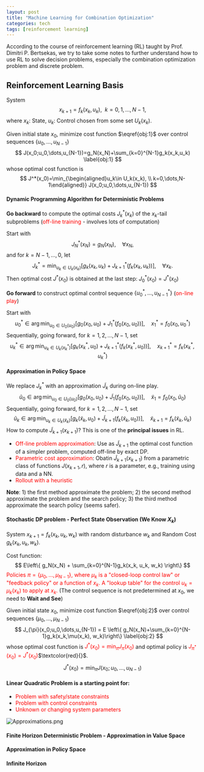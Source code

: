 ```yaml
---
layout: post
title: "Machine Learning for Combination Optimization"
categories: tech
tags: [reinforcement learning]
---
```




According to the course of reinforcement learning (RL) taught by Prof. Dimitri P. Bertsekas, we try to take some notes to further understand how to use RL to solve decision problems, especially the combination optimization problem and discrete problem.



## Reinforcement Learning Basis

System
$$
x_{k+1}=f_k(x_k,u_k), ~~ k=0,1,\dots,N-1,
$$
where $x_k$: State, $u_k$: Control chosen from some set $U_k(x_k)$.

Given initial state $x_0$, minimize cost function $\eqref{obj:1}$ over control sequences $\{u_0,\dots,u_{N-1}\}$
$$
J(x_0;u_0,\dots,u_{N-1})=g_N(x_N)+\sum_{k=0}^{N-1}g_k(x_k,u_k)
\label{obj:1}
$$
whose optimal cost function is
$$
J^*(x_0)=\min_{\begin{aligned}u_k\in U_k(x_k), \\ k=0,\dots,N-1\end{aligned}} J(x_0;u_0,\dots,u_{N-1})
$$

#### Dynamic Programming Algorithm for Deterministic Problems

**Go backward** to compute the optimal costs $J_k^*(x_k)$ of the $x_k$-tail subproblems (<font color="red">off-line training</font> - involves lots of computation)  

 Start with 
$$
J_N^*(x_N)=g_N(x_N), \quad \forall x_N,
$$
and for $k=N-1,\dots,0$, let
$$
J_k^* = \min_{u_k\in U_k(x_k)}\left[g_k(x_k, u_k) + J_{k+1}^*(f_k(x_k, u_k))\right], \quad \forall x_k.
$$
Then optimal cost $J^*(x_0)$ is obtained at the last step: $J_0^*(x_0)=J^*(x_0)$

**Go forward** to construct optimal control sequence $\{u_0^*,\dots,u_{N-1}^*\}$ (<font color="red">on-line play</font>)

Start with
$$
u_0^*\in \arg \min_{u_0\in U_0(u_0)} \left[g_0(x_0, u_0) + J_1^*(f_0(x_0, u_0))\right], \quad x_1^*=f_0(x_0, u_0^*)
$$
Sequentially, going forward, for $k=1,2,\dots,N-1$, set
$$
u_k^*\in \arg \min_{u_k\in U_k(x_k^*)} \left[g_k(x_k^*, u_0) + J_{k+1}^*(f_k(x_k^*, u_0))\right], \quad x_{k+1}^*=f_k(x_k^*, u_k^*)
$$

#### Approximation in Policy Space

We replace $J_k^*$ with an approximation $\tilde{J}_k$ during on-line play.
$$
\tilde{u}_0 \in \arg \min_{u_0\in U_0(u_0)} \left[g_0(x_0, u_0) + \tilde{J}_1(f_0(x_0, u_0))\right], \quad \tilde{x}_1=f_0(x_0, \tilde{u}_0)
$$
Sequentially, going forward, for $k=1,2,\dots,N-1$, set
$$
\tilde{u}_k\in \arg \min_{u_k\in U_k(\tilde{x}_k)} \left[g_k(\tilde{x}_k, u_0) + \tilde{J}_{k+1}(f_k(\tilde{x}_k, u_0))\right], \quad \tilde{x}_{k+1}=f_k(\tilde{x}_k, \tilde{u}_k)
$$
How to compute $\tilde{J}_{k+1}(x_{k+1})$? This is one of the **principal issues** in RL.

- <font color="red">Off-line problem approximation</font>: Use as $\tilde{J}_{k+1}$ the optimal cost function of a simpler problem, computed off-line by exact DP.
- <font color="red">Parametric cost approximation</font>: Obatin $\tilde{J}_{k+1}(x_{k+1})$ from a parametric class of functions $J(x_{k+1}, r)$, where $r$ is a parameter, e.g., training using data and a NN.
- <font color="red">Rollout with a heuristic</font>

**Note**: 1) the first method approximate the problem; 2) the second method approximate the problem and the search policy; 3) the third method approximate the search policy (seems safer).



#### Stochastic DP problem - Perfect State Observation (We Know $X_k$)

System $x_{k+1}=f_k(x_k, u_k, w_k)$ with random disturbance $w_k$ and Random Cost $g_k(x_k, u_k, w_k)$.

Cost function:
$$
E\left\{ g_N(x_N) + \sum_{k=0}^{N-1}g_k(x_k, u_k, w_k) \right\}
$$
<font color="red">Policies $\pi=\{\mu_0, \dots, \mu_{N-1}\}$, where $\mu_k$ is a "closed-loop control law" or "feedback policy" or a function of $x_k$. A "lookup table" for the control $u_k=\mu_k(x_k)$ to apply at $x_k$.</font> (The control sequence is not predetermined at $x_0$, we need to **Wait and See**)

Given initial state $x_0$, minimize cost function $\eqref{obj:2}$ over control sequences $\{\mu_0,\dots,\mu_{N-1}\}$
$$
J_{\pi}(x_0;u_0,\dots,u_{N-1}) = E \left\{ g_N(x_N)+\sum_{k=0}^{N-1}g_k(x_k,\mu(x_k), w_k)\right\}
\label{obj:2}
$$
whose optimal cost function is <font color="red">$J^*(x_0)=\min_{\pi} J_{\pi}(x_0)$</font> and optimal policy is <font color="red">$J_{\pi^*}(x_0)=J^*(x_0)$</font>$\textcolor{red}{}$.
$$
J^*(x_0)=\min_{\pi} J(x_0;u_0,\dots,u_{N-1})
$$

#### Linear Quadratic Problem is a starting point for:

- <font color="red">Problem with safety/state constraints</font>
- <font color="red">Problem with control constraints</font>
- <font color="red">Unknown or changing system parameters</font>



![Approximations.png](https://s2.loli.net/2024/03/10/RBOCvYDESidATu7.png)

















#### Finite Horizon Deterministic Problem - Approximation in Value Space



#### Approximation in Policy Space



#### Infinite Horizon
